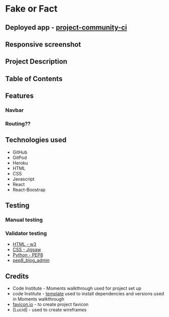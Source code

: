 # Fake or Fact
## Deployed app - [project-community-ci](https://project-community-ci.herokuapp.com/)

## Responsive screenshot


## Project Description

## Table of Contents

## Features
### Navbar
### Routing??




## Technologies used
-   GitHub
-   GitPod
-   Heroku
-   HTML
-   CSS
-   Javascript
-   React
-   React-Boostrap

## Testing

### Manual testing

### Validator testing
-   [HTML - w3]()
-   [CSS - Jigsaw]()
-   [Python - PEP8]()
-   [pep8_blog_admin]()

## Credits
-   Code Institute - Moments walkthrough used for project set up
-   code Institute - [template](https://github.com/Code-Institute-Org/cra-template-moments.git) used to install dependencies and versions used in Moments walkthrough
-   [favicon.io](https://favicon.io/favicon-generator/) - to create project favicon
-   [Lucid] - used to create wireframes